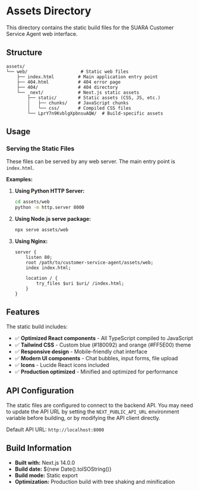 # Assets Directory

This directory contains the static build files for the SUARA Customer Service Agent web interface.

## Structure

```
assets/
└── web/                    # Static web files
    ├── index.html         # Main application entry point
    ├── 404.html           # 404 error page
    ├── 404/               # 404 directory
    └── _next/             # Next.js static assets
        ├── static/        # Static assets (CSS, JS, etc.)
        │   ├── chunks/    # JavaScript chunks
        │   └── css/       # Compiled CSS files
        └── LprY7n9KvblgXpbnsuAQW/  # Build-specific assets
```

## Usage

### Serving the Static Files

These files can be served by any web server. The main entry point is `index.html`.

**Examples:**

1. **Using Python HTTP Server:**
   ```bash
   cd assets/web
   python -m http.server 8000
   ```

2. **Using Node.js serve package:**
   ```bash
   npx serve assets/web
   ```

3. **Using Nginx:**
   ```nginx
   server {
       listen 80;
       root /path/to/customer-service-agent/assets/web;
       index index.html;
       
       location / {
           try_files $uri $uri/ /index.html;
       }
   }
   ```

## Features

The static build includes:
- ✅ **Optimized React components** - All TypeScript compiled to JavaScript
- ✅ **Tailwind CSS** - Custom blue (#180092) and orange (#FF5E00) theme
- ✅ **Responsive design** - Mobile-friendly chat interface
- ✅ **Modern UI components** - Chat bubbles, input forms, file upload
- ✅ **Icons** - Lucide React icons included
- ✅ **Production optimized** - Minified and optimized for performance

## API Configuration

The static files are configured to connect to the backend API. You may need to update the API URL by setting the `NEXT_PUBLIC_API_URL` environment variable before building, or by modifying the API client directly.

Default API URL: `http://localhost:8000`

## Build Information

- **Built with:** Next.js 14.0.0
- **Build date:** ${new Date().toISOString()}
- **Build mode:** Static export
- **Optimization:** Production build with tree shaking and minification